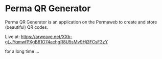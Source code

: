 # Perma QR Generator

Perma QR Generator is an application on the Permaweb to create and store (beautiful) QR codes.

Live at: https://arweave.net/XXb-gLJYqmwfPXgB81O74achgR8U5sMv9Hj3FCsF3zY

for a long time ...